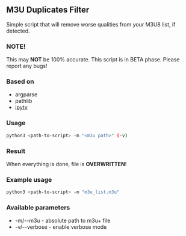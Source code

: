 ## M3U Duplicates Filter

Simple script that will remove worse qualities from your M3U8 list, if detected.

### NOTE!
This may **NOT** be 100% accurate.
This script is in BETA phase. Please report any bugs!

### Based on
- argparse
- pathlib
- [ipytv](https://github.com/Beer4Ever83/ipytv)

### Usage
```bash
python3 <path-to-script> -m "<m3u path>" (-v)
```

### Result
When everything is done, file is **OVERWRITTEN**!

### Example usage
```bash
python3 <path-to-script> -m "m3u_list.m3u"
```

### Available parameters
- -m/--m3u - absolute path to m3u+ file
- -v/--verbose - enable verbose mode
